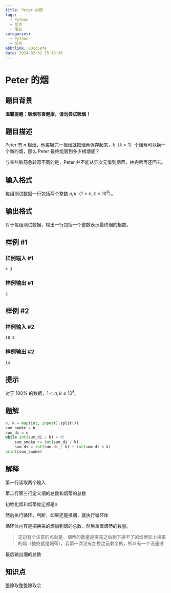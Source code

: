 ```yaml
---
title: Peter 的烟
tags:
  - Python
  - 蓝桥
  - 洛谷
categories:
  - Python
  - 蓝桥
abbrlink: 80cc5efe
date: 2024-02-02 15:19:36
---
```


# Peter 的烟

## 题目背景

**温馨提醒：吸烟有害健康，请勿尝试吸烟！**

## 题目描述

Peter 有 $n$ 根烟，他每吸完一根烟就把烟蒂保存起来，$k$（$k>1$）个烟蒂可以换一个新的烟，那么 Peter 最终能吸到多少根烟呢？

与某些脑筋急转弯不同的是，Peter 并不能从异次元借到烟蒂，抽完后再还回去。

## 输入格式

每组测试数据一行包括两个整数 $n, k$（$1 < n, k \le 10^8$）。

## 输出格式

对于每组测试数据，输出一行包括一个整数表示最终烟的根数。

## 样例 #1

### 样例输入 #1

```
4 3
```

### 样例输出 #1

```
5
```

## 样例 #2

### 样例输入 #2

```
10 3
```

### 样例输出 #2

```
14
```

## 提示

对于 $100\%$ 的数据，$1<n, k \le 10^8$。

## 题解

```python
n, k = map(int, input().split())
sum_smoke = n
sum_di = n
while int(sum_di / k) > 0:
    sum_smoke += int(sum_di / k)
    sum_di = int(sum_di / k) + int(sum_di % k)
print(sum_smoke)
```

## 解释

第一行读取两个输入

第二行第三行定义烟的总数和烟蒂的总数

初始化烟和烟蒂肯定都是n

然后执行循环，判断，如果还能换烟，就执行循环体

循环体内容是把换来的烟加到烟的总数，然后重置烟蒂的数量。

> 这边有个注意的点就是，烟蒂的数量是换完之后剩下换不了的烟蒂加上换来的烟（抽完就是烟蒂），我第一次没有加换之前剩余的，所以有一个没通过

最后输出烟的总数

## 知识点

整除取整整除取余

